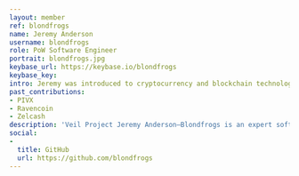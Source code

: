 ```yaml
---
layout: member
ref: blondfrogs
name: Jeremy Anderson
username: blondfrogs
role: PoW Software Engineer
portrait: blondfrogs.jpg
keybase_url: https://keybase.io/blondfrogs
keybase_key:
intro: Jeremy was introduced to cryptocurrency and blockchain technology through building a decentralized exchange during his final month of college. He's since been involved with multiple blockchain projects, proudly making contributions to a space he believes to be something bigger than himself. Veil benefits greatly from Jeremy's experience, and particularly from his expertise in proof-of-work consensus and computer security.
past_contributions: 
- PIVX
- Ravencoin
- Zelcash
description: 'Veil Project Jeremy Anderson—Blondfrogs is an expert software engineer who is known to make his colleagues laugh—if they can pry him away from his seemingly endless list of daunting tasks.'
social:
- 
  title: GitHub
  url: https://github.com/blondfrogs
---
```


